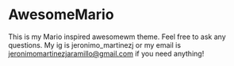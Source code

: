 # AwesomeMario
This is my Mario inspired awesomewm theme. 
Feel free to ask any questions. My ig is jeronimo_martinezj or my email is jeronimomartinezjaramillo@gmail.com if you need anything!
